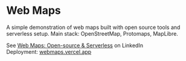 # Web Maps

A simple demonstration of web maps built with open source tools and serverless setup. Main stack: OpenStreetMap, Protomaps, MapLibre.

See [Web Maps: Open-source & Serverless](https://www.linkedin.com/pulse/web-maps-open-source-serverless-adam-nyx-mpt1c) on LinkedIn  
Deployment: [webmaps.vercel.app](https://webmaps.vercel.app/)
